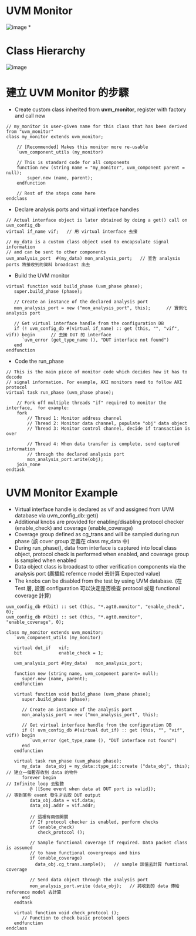 # UVM Monitor
![image](https://github.com/user-attachments/assets/88e603dc-e4b2-4c70-9494-750b3c87f78d)
*  
# Class Hierarchy
![image](https://github.com/user-attachments/assets/90b72adf-b51b-48b1-8e1d-8df66bd50969)
# 建立 UVM Monitor 的步驟
* Create custom class inherited from **uvm_monitor**, register with factory and call new
```
// my_monitor is user-given name for this class that has been derived from "uvm_monitor"
class my_monitor extends uvm_monitor;

	// [Recommended] Makes this monitor more re-usable
	`uvm_component_utils (my_monitor)

	// This is standard code for all components
	function new (string name = "my_monitor", uvm_component parent = null);
		super.new (name, parent);
	endfunction

	// Rest of the steps come here
endclass
```
* Declare analysis ports and virtual interface handles
```
// Actual interface object is later obtained by doing a get() call on uvm_config_db
virtual if_name vif;   // 用 virtual interface 去接

// my_data is a custom class object used to encapsulate signal information
// and can be sent to other components
uvm_analysis_port  #(my_data) mon_analysis_port;   // 宣告 analysis ports 將接收到的資料 broadcast 出去
```
* Build the UVM monitor
```
virtual function void build_phase (uvm_phase phase);
   super.build_phase (phase);

   // Create an instance of the declared analysis port
   mon_analysis_port = new ("mon_analysis_port", this);      // 實例化 analysis port

   // Get virtual interface handle from the configuration DB
   if (! uvm_config_db #(virtual if_name) :: get (this, "", "vif", vif)) begin      // 去接 DUT 的 interface
      `uvm_error (get_type_name (), "DUT interface not found")
   end
endfunction
```
* Code the run_phase
```
// This is the main piece of monitor code which decides how it has to decode
// signal information. For example, AXI monitors need to follow AXI protocol
virtual task run_phase (uvm_phase phase);

	// Fork off multiple threads "if" required to monitor the interface,  for example:
	fork
		// Thread 1: Monitor address channel
		// Thread 2: Monitor data channel, populate "obj" data object
		// Thread 3: Monitor control channel, decide if transaction is over

		// Thread 4: When data transfer is complete, send captured information
	 	// through the declared analysis port
		mon_analysis_port.write(obj);
	join_none
endtask
```
# UVM Monitor Example
* Virtual interface handle is declared as vif and assigned from UVM database via uvm_config_db::get()
* Additional knobs are provided for enabling/disabling protocol checker (enable_check) and coverage (enable_coverage)
* Coverage group defined as cg_trans and will be sampled during run phase (該 cover group 定義在 class my_data 中)
* During run_phase(), data from interface is captured into local class object, protocol check is performed when enabled, and coverage group is sampled when enabled
* Data object class is broadcast to other verification components via the analysis port (廣播給 refernce model 去計算 Expected value)
* The knobs can be disabled from the test by using UVM database. (在 Test 層, 設置 configuration 可以決定是否檢查 protocol 或是 functional coverage 計算)
```
uvm_config_db #(bit) :: set (this, "*.agt0.monitor", "enable_check", 0);
uvm_config_db #(bit) :: set (this, "*.agt0.monitor", "enable_coverage", 0);
```
```
class my_monitor extends uvm_monitor;
   `uvm_component_utils (my_monitor)

   virtual dut_if   vif;
   bit              enable_check = 1;

   uvm_analysis_port #(my_data)   mon_analysis_port;

   function new (string name, uvm_component parent= null);
      super.new (name, parent);
   endfunction

   virtual function void build_phase (uvm_phase phase);
      super.build_phase (phase);

      // Create an instance of the analysis port
      mon_analysis_port = new ("mon_analysis_port", this);

      // Get virtual interface handle from the configuration DB
      if (! uvm_config_db #(virtual dut_if) :: get (this, "", "vif", vif)) begin
         `uvm_error (get_type_name (), "DUT interface not found")
      end
   endfunction

   virtual task run_phase (uvm_phase phase);
      my_data  data_obj = my_data::type_id::create ("data_obj", this);      // 建立一個暫存收到 data 的物件
      forever begin                                                         // Infinite loop 去監聽
         @ ([Some event when data at DUT port is valid]);                   // 等到某些 event 發生才去取 DUT output
         data_obj.data = vif.data;
         data_obj.addr = vif.addr;

         // 這裡有兩個開關
         // If protocol checker is enabled, perform checks
         if (enable_check)
            check_protocol ();

         // Sample functional coverage if required. Data packet class is assumed
         // to have functional covergroups and bins
         if (enable_coverage)
           data_obj.cg_trans.sample();   // sample 該值去計算 funtional coverage

         // Send data object through the analysis port
         mon_analysis_port.write (data_obj);   // 將收到的 data 傳給 reference model 去計算
      end
   endtask

   virtual function void check_protocol ();
      // Function to check basic protocol specs
   endfunction
endclass
```
